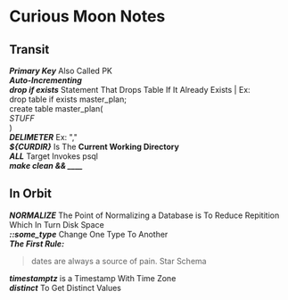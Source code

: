 # Curious Moon Notes

## Transit

***Primary Key*** Also Called PK  
***Auto-Incrementing***  
***drop if exists*** Statement That Drops Table If It Already Exists | Ex:  
drop table if exists master_plan;  
create table master_plan(  
    *STUFF*  
)  
***DELIMETER***  Ex: ","    
***${CURDIR}*** Is The **Current Working Directory**  
***ALL*** Target Invokes psql  
***make clean && ____***  

## In Orbit

***NORMALIZE*** The Point of Normalizing a Database is To Reduce Repitition Which In Turn Disk Space  
***::some_type*** Change One Type To Another  
***The First Rule:***
>dates are always a source of pain.
Star Schema  

***timestamptz*** is a Timestamp With Time Zone  
***distinct*** To Get Distinct Values  
